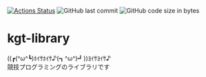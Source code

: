 [![Actions Status](https://github.com/kogetsu7/ku-library/workflows/verify/badge.svg)](https://github.com/kogetsu7/ku-library/actions)
![GitHub last commit](https://img.shields.io/github/last-commit/kogetsu7/ku-library)
![GitHub code size in bytes](https://img.shields.io/github/languages/code-size/kogetsu7/ku-library)

# kgt-library
((┏(^ω^┗)ﾎｲｻﾎｲｻ♪(┓^ω^)┛))ﾖｲｻﾖｲｻ♪<br>
競技プログラミングのライブラリです
